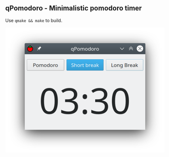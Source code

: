## qPomodoro - Minimalistic pomodoro timer

Use `qmake && make` to build.

![screenshot](https://github.com/proton/qPomodoro/blob/master/screenshot.png?raw=true)
